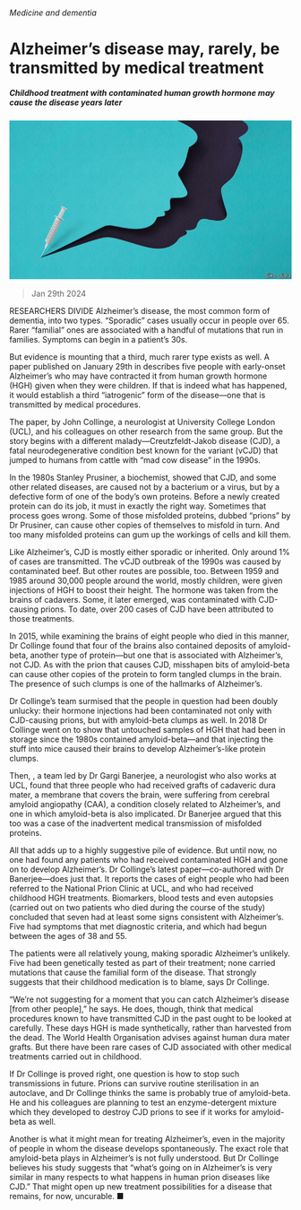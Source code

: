 ###### Medicine and dementia

# Alzheimer’s disease may, rarely, be transmitted by medical treatment 

##### Childhood treatment with contaminated human growth hormone may cause the disease years later 

![image](images/20240203_STD001.jpg) 

> Jan 29th 2024 

RESEARCHERS DIVIDE Alzheimer’s disease, the most common form of dementia, into two types. “Sporadic” cases usually occur in people over 65. Rarer “familial” ones are associated with a handful of mutations that run in families. Symptoms can begin in a patient’s 30s. 

But evidence is mounting that a third, much rarer type exists as well. A paper published on January 29th in  describes five people with early-onset Alzheimer’s who may have contracted it from human growth hormone (HGH) given when they were children. If that is indeed what has happened, it would establish a third “iatrogenic” form of the disease—one that is transmitted by medical procedures.

The paper, by John Collinge, a neurologist at University College London (UCL), and his colleagues  on other research from the same group. But the story begins with a different malady—Creutzfeldt-Jakob disease (CJD), a fatal neurodegenerative condition best known for the variant (vCJD) that jumped to humans from cattle with “mad cow disease” in the 1990s. 

In the 1980s Stanley Prusiner, a biochemist, showed that CJD, and some other related diseases, are caused not by a bacterium or a virus, but by a defective form of one of the body’s own proteins. Before a newly created protein can do its job, it must  in exactly the right way. Sometimes that process goes wrong. Some of those misfolded proteins, dubbed “prions” by Dr Prusiner, can cause other copies of themselves to misfold in turn. And too many misfolded proteins can gum up the workings of cells and kill them. 

Like Alzheimer’s, CJD is mostly either sporadic or inherited. Only around 1% of cases are transmitted. The vCJD outbreak of the 1990s was caused by contaminated beef. But other routes are possible, too. Between 1959 and 1985 around 30,000 people around the world, mostly children, were given injections of HGH to boost their height. The hormone was taken from the brains of cadavers. Some, it later emerged, was contaminated with CJD-causing prions. To date, over 200 cases of CJD have been attributed to those treatments. 

In 2015, while examining the brains of eight people who died in this manner, Dr Collinge found that four of the brains also contained deposits of amyloid-beta, another type of protein—but one that is associated with Alzheimer’s, not CJD. As with the prion that causes CJD, misshapen bits of amyloid-beta can cause other copies of the protein to form tangled clumps in the brain. The presence of such clumps is one of the hallmarks of Alzheimer’s. 

Dr Collinge’s team surmised that the people in question had been doubly unlucky: their hormone injections had been contaminated not only with CJD-causing prions, but with amyloid-beta clumps as well. In 2018 Dr Collinge went on to show that untouched samples of HGH that had been in storage since the 1980s contained amyloid-beta—and that injecting the stuff into mice caused their brains to develop Alzheimer’s-like protein clumps.

Then, , a team led by Dr Gargi Banerjee, a neurologist who also works at UCL, found that three people who had received grafts of cadaveric dura mater, a membrane that covers the brain, were suffering from cerebral amyloid angiopathy (CAA), a condition closely related to Alzheimer’s, and one in which amyloid-beta is also implicated. Dr Banerjee argued that this too was a case of the inadvertent medical transmission of misfolded proteins. 

All that adds up to a highly suggestive pile of evidence. But until now, no one had found any patients who had received contaminated HGH and gone on to develop Alzheimer’s. Dr Collinge’s latest paper—co-authored with Dr Banerjee—does just that. It reports the cases of eight people who had been referred to the National Prion Clinic at UCL, and who had received childhood HGH treatments. Biomarkers, blood tests and even autopsies (carried out on two patients who died during the course of the study) concluded that seven had at least some signs consistent with Alzheimer’s. Five had symptoms that met diagnostic criteria, and which had begun between the ages of 38 and 55. 

The patients were all relatively young, making sporadic Alzheimer’s unlikely. Five had been genetically tested as part of their treatment; none carried mutations that cause the familial form of the disease. That strongly suggests that their childhood medication is to blame, says Dr Collinge. 

“We’re not suggesting for a moment that you can catch Alzheimer’s disease [from other people],” he says. He does, though, think that medical procedures known to have transmitted CJD in the past ought to be looked at carefully. These days HGH is made synthetically, rather than harvested from the dead. The World Health Organisation advises against human dura mater grafts. But there have been rare cases of CJD associated with other medical treatments carried out in childhood. 

If Dr Collinge is proved right, one question is how to stop such transmissions in future. Prions can survive routine sterilisation in an autoclave, and Dr Collinge thinks the same is probably true of amyloid-beta. He and his colleagues are planning to test an enzyme-detergent mixture which they developed to destroy CJD prions to see if it works for amyloid-beta as well.

Another is what it might mean for treating Alzheimer’s, even in the majority of people in whom the disease develops spontaneously. The exact role that amyloid-beta plays in Alzheimer’s is not fully understood. But Dr Collinge believes his study suggests that “what’s going on in Alzheimer’s is very similar in many respects to what happens in human prion diseases like CJD.” That might open up new treatment possibilities for a disease that remains, for now, uncurable. ■


